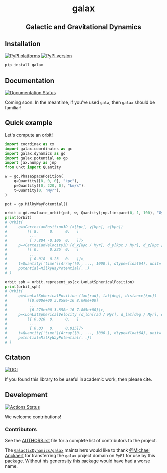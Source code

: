 <h1 align='center'> galax </h1>
<h2 align="center">Galactic and Gravitational Dynamics</h2>

## Installation

[![PyPI platforms][pypi-platforms]][pypi-link]
[![PyPI version][pypi-version]][pypi-link]

<!-- [![Conda-Forge][conda-badge]][conda-link] -->

```bash
pip install galax
```

## Documentation

[![Documentation Status][rtd-badge]][rtd-link]

Coming soon. In the meantime, if you've used `gala`, then `galax` should be
familiar!

## Quick example

Let's compute an orbit!

```python
import coordinax as cx
import galax.coordinates as gc
import galax.dynamics as gd
import galax.potential as gp
import jax.numpy as jnp
from unxt import Quantity

w = gc.PhaseSpacePosition(
    q=Quantity([8, 0, 0], "kpc"),
    p=Quantity([0, 220, 0], "km/s"),
    t=Quantity(0, "Myr"),
)

pot = gp.MilkyWayPotential()

orbit = gd.evaluate_orbit(pot, w, Quantity(jnp.linspace(0, 1, 100), "Gyr"))
print(orbit)
# Orbit(
#     q=<CartesianPosition3D (x[kpc], y[kpc], z[kpc])
#         [[ 8.     0.     0.   ]
#          ...
#          [ 7.804 -0.106  0.   ]]>,
#     p=<CartesianVelocity3D (d_x[kpc / Myr], d_y[kpc / Myr], d_z[kpc / Myr])
#         [[ 0.     0.225  0.   ]
#          ...
#          [ 0.018  0.23   0.   ]]>,
#     t=Quantity['time'](Array([0., ..., 1000.], dtype=float64), unit='Myr'),
#     potential=MilkyWayPotential(...)
# )

orbit_sph = orbit.represent_as(cx.LonLatSphericalPosition)
print(orbit_sph)
# Orbit(
#     q=<LonLatSphericalPosition (lon[rad], lat[deg], distance[kpc])
#         [[0.000e+00 3.858e-16 8.000e+00]
#          ...
#          [6.270e+00 3.858e-16 7.805e+00]]>,
#     p=<LonLatSphericalVelocity (d_lon[rad / Myr], d_lat[deg / Myr], d_distance[kpc / Myr])
#         [[ 0.028  0.     0.   ]
#          ...
#          [ 0.03   0.     0.015]]>,
#     t=Quantity['time'](Array([0., ..., 1000.], dtype=float64), unit='Myr'),
#     potential=MilkyWayPotential(...})
# )
```

## Citation

[![DOI][zenodo-badge]][zenodo-link]

If you found this library to be useful in academic work, then please cite.

## Development

[![Actions Status][actions-badge]][actions-link]

We welcome contributions!

### Contributors

See the
[AUTHORS.rst](https://github.com/GalacticDynamics/galax/blob/main/AUTHORS.rst)
file for a complete list of contributors to the project.

The [`GalacticDynamics/galax`](https://github.com/GalacticDynamics/galax)
maintainers would like to thank
[@Michael Anckaert](https://github.com/MichaelAnckaert) for transferring the
`galax` project domain on `PyPI` for use by this package. Without his generosity
this package would have had a worse name.

<!-- SPHINX-START -->

<!-- prettier-ignore-start -->
[actions-badge]:            https://github.com/GalacticDynamics/galax/workflows/CI/badge.svg
[actions-link]:             https://github.com/GalacticDynamics/galax/actions
[codecov-badge]:            https://codecov.io/gh/GalacticDynamics/galax/graph/badge.svg?token=PC553LZFFJ
[codecov-link]:             https://codecov.io/gh/GalacticDynamics/galax
[conda-badge]:              https://img.shields.io/conda/vn/conda-forge/galax
[conda-link]:               https://github.com/conda-forge/galax-feedstock
[github-discussions-badge]: https://img.shields.io/static/v1?label=Discussions&message=Ask&color=blue&logo=github
[github-discussions-link]:  https://github.com/GalacticDynamics/galax/discussions
[pypi-link]:                https://pypi.org/project/galax/
[pypi-platforms]:           https://img.shields.io/pypi/pyversions/galax
[pypi-version]:             https://img.shields.io/pypi/v/galax
[rtd-badge]:                https://readthedocs.org/projects/galax/badge/?version=latest
[rtd-link]:                 https://galax.readthedocs.io/en/latest/?badge=latest
[zenodo-badge]:             https://zenodo.org/badge/706347349.svg
[zenodo-link]:              https://zenodo.org/doi/10.5281/zenodo.11553324

<!-- prettier-ignore-end -->
